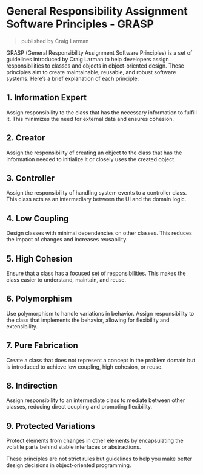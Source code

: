 # General Responsibility Assignment Software Principles - GRASP
> published by Craig Larman

GRASP (General Responsibility Assignment Software Principles) is a set of guidelines introduced by Craig Larman to help developers assign responsibilities to classes and objects in object-oriented design. These principles aim to create maintainable, reusable, and robust software systems. Here’s a brief explanation of each principle:

## 1. Information Expert
Assign responsibility to the class that has the necessary information to fulfill it. This minimizes the need for external data and ensures cohesion.

## 2. Creator
Assign the responsibility of creating an object to the class that has the information needed to initialize it or closely uses the created object.

## 3. Controller
Assign the responsibility of handling system events to a controller class. This class acts as an intermediary between the UI and the domain logic.

## 4. Low Coupling
Design classes with minimal dependencies on other classes. This reduces the impact of changes and increases reusability.

## 5. High Cohesion
Ensure that a class has a focused set of responsibilities. This makes the class easier to understand, maintain, and reuse.

## 6. Polymorphism
Use polymorphism to handle variations in behavior. Assign responsibility to the class that implements the behavior, allowing for flexibility and extensibility.

## 7. Pure Fabrication
Create a class that does not represent a concept in the problem domain but is introduced to achieve low coupling, high cohesion, or reuse.

## 8. Indirection
Assign responsibility to an intermediate class to mediate between other classes, reducing direct coupling and promoting flexibility.

## 9. Protected Variations
Protect elements from changes in other elements by encapsulating the volatile parts behind stable interfaces or abstractions.

These principles are not strict rules but guidelines to help you make better design decisions in object-oriented programming.